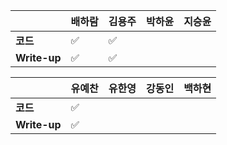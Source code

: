 |              | 배하람             | 김용주             | 박하윤 | 지승윤 |
| ------------ | ------------------ | ------------------ | ------ | ------ |
| **코드**     | :white_check_mark: | :white_check_mark: |        |        |
| **Write-up** | :white_check_mark: | :white_check_mark: |        |        |

|              | 유예찬 | 유한영 | 강동인 | 백하현 |
| ------------ | ------ | ------ | ------ | ------ |
| **코드**     |:white_check_mark:|        |        |        |
| **Write-up** |:white_check_mark:|        |        |        |

